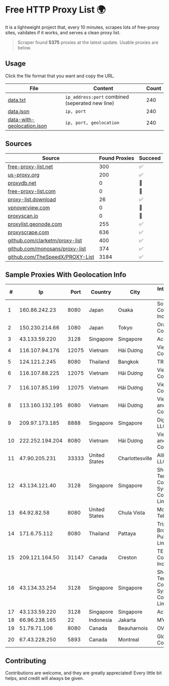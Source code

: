 
# Free HTTP Proxy List 🌍

It is a lightweight project that, every 10 minutes, scrapes lots of free-proxy sites, validates if it works, and serves a clean proxy list.


> Scraper found **5375** proxies at the latest update. Usable proxies are below.

## Usage

Click the file format that you want and copy the URL.


|File|Content|Count|
|----|-------|-----|
|[data.txt](https://raw.githubusercontent.com/themiralay/Proxy-List-World/master/data.txt)|`ip_address:port` combined (seperated new line)|240|
|[data.json](https://raw.githubusercontent.com/themiralay/Proxy-List-World/master/data.json)|`ip, port`|240|
|[data-with-geolocation.json](https://raw.githubusercontent.com/themiralay/Proxy-List-World/master/data-with-geolocation.json)|`ip, port, geolocation`|240|

## Sources

|Source|Found Proxies|Succeed|
|------|-------------|-------|
|[free-proxy-list.net](https://free-proxy-list.net)|300|✅|
|[us-proxy.org](https://www.us-proxy.org)|200|✅|
|[proxydb.net](http://proxydb.net)|0|🚫|
|[free-proxy-list.com](https://free-proxy-list.com/?page=&port=&type%5B%5D=http&type%5B%5D=https&up_time=0&search=Search)|0|🚫|
|[proxy-list.download](https://www.proxy-list.download/HTTP)|26|✅|
|[vpnoverview.com](https://vpnoverview.com/privacy/anonymous-browsing/free-proxy-servers)|0|🚫|
|[proxyscan.io](https://www.proxyscan.io)|0|🚫|
|[proxylist.geonode.com](https://proxylist.geonode.com/api/proxy-list?limit=300&page=1&sort_by=lastChecked&sort_type=desc&protocols=http,https)|255|✅|
|[proxyscrape.com](https://api.proxyscrape.com/v2/?request=displayproxies&protocol=http&timeout=10000&country=all&ssl=all&anonymity=all)|636|✅|
|[github.com/clarketm/proxy-list](https://raw.githubusercontent.com/clarketm/proxy-list/master/proxy-list-raw.txt)|400|✅|
|[github.com/monosans/proxy-list](https://raw.githubusercontent.com/monosans/proxy-list/main/proxies/http.txt)|374|✅|
|[github.com/TheSpeedX/PROXY-List](https://raw.githubusercontent.com/TheSpeedX/PROXY-List/master/http.txt)|3184|✅|


## Sample Proxies With Geolocation Info

|#|Ip|Port|Country|City|Internet Service Provider|
|-|--|----|-------|----|-------------------------|
|1|160.86.242.23|8080|Japan|Osaka|Sony Network Communications Inc|
|2|150.230.214.66|1080|Japan|Tokyo|Oracle Corporation|
|3|43.133.59.220|3128|Singapore|Singapore|Aceville Pte.ltd|
|4|116.107.94.176|12075|Vietnam|Hải Dương|Viettel Corporation|
|5|124.121.2.245|8080|Thailand|Bangkok|TRUEBB|
|6|116.107.88.225|12075|Vietnam|Hải Dương|Viettel Corporation|
|7|116.107.85.199|12075|Vietnam|Hải Dương|Viettel Corporation|
|8|113.160.132.195|8080|Vietnam|Hải Dương|VietNam Post and Telecom Corporation|
|9|209.97.173.185|8888|Singapore|Singapore|DigitalOcean, LLC|
|10|222.252.194.204|8080|Vietnam|Hải Dương|VietNam Post and Telecom Corporation|
|11|47.90.205.231|33333|United States|Charlottesville|Alibaba.com LLC|
|12|43.134.121.40|3128|Singapore|Singapore|Shenzhen Tencent Computer Systems Company Limited|
|13|64.92.82.58|8080|United States|Chula Vista|Momentum Telecom, Inc.|
|14|171.6.75.112|8080|Thailand|Pattaya|Triple T Broadband Public Company Limited|
|15|209.121.164.50|31147|Canada|Creston|TELUS Communications Inc.|
|16|43.134.33.254|3128|Singapore|Singapore|Shenzhen Tencent Computer Systems Company Limited|
|17|43.133.59.220|3128|Singapore|Singapore|Aceville Pte.ltd|
|18|66.96.238.165|22|Indonesia|Jakarta|MYREPUBLIC|
|19|51.79.71.106|8080|Canada|Beauharnois|OVH SAS|
|20|67.43.228.250|5893|Canada|Montreal|GloboTech Communications|



## Contributing

Contributions are welcome, and they are greatly appreciated! Every
little bit helps, and credit will always be given.

